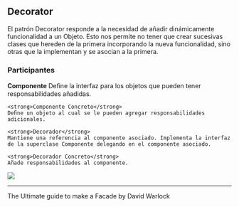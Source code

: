 <h2>
    Decorator
</h2>
<p>
    El patrón Decorator responde a la necesidad de añadir dinámicamente funcionalidad a un Objeto. Esto nos permite no tener que crear sucesivas clases que hereden de la primera incorporando la nueva funcionalidad, sino otras que la implementan y se asocian a la primera.
</p>
<h3>
    Participantes
</h3>
<p>
    <strong>Componente</strong>
    Deﬁne la interfaz para los objetos que pueden tener responsabilidades añadidas.

    <strong>Componente Concreto</strong>
    Deﬁne un objeto al cual se le pueden agregar responsabilidades adicionales.

    <strong>Decorador</strong>
    Mantiene una referencia al componente asociado. Implementa la interfaz de la superclase Componente delegando en el componente asociado.

    <strong>Decorador Concreto</strong>
    Añade responsabilidades al componente.
</p>
<img src="https://upload.wikimedia.org/wikipedia/commons/a/ac/FacadeDesignPattern.png">
<hr>
The Ultimate guide to make a Facade by David Warlock
